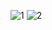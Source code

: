 ![1](https://github.com/DaniilSob2004/CW_Project_PM/assets/106149184/30e227f9-61ff-4848-be00-e01db549942f)
![2](https://github.com/DaniilSob2004/CW_Project_PM/assets/106149184/6e5421d0-e88d-4612-b7a6-799d9b411927)
